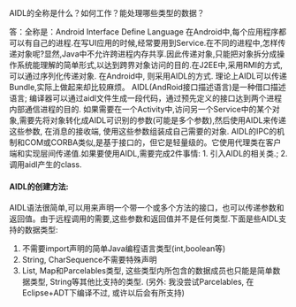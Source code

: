 AIDL的全称是什么？如何工作？能处理哪些类型的数据？

答：全称是：Android Interface Define Language
在Android中,每个应用程序都可以有自己的进程.在写UI应用的时候,经常要用到Service.在不同的进程中,怎样传递对象呢?显然,Java中不允许跨进程内存共享.因此传递对象,只能把对象拆分成操作系统能理解的简单形式,以达到跨界对象访问的目的.在J2EE中,采用RMI的方式,可以通过序列化传递对象. 在Android中, 则采用AIDL的方式. 理论上AIDL可以传递Bundle,实际上做起来却比较麻烦。
AIDL(AndRoid接口描述语言)是一种借口描述语言; 编译器可以通过aidl文件生成一段代码，通过预先定义的接口达到两个进程内部通信进程的目的. 如果需要在一个Activity中,访问另一个Service中的某个对象,需要先将对象转化成AIDL可识别的参数(可能是多个参数),然后使用AIDL来传递这些参数, 在消息的接收端, 使用这些参数组装成自己需要的对象.
AIDL的IPC的机制和COM或CORBA类似,是基于接口的，但它是轻量级的。它使用代理类在客户端和实现层间传递值.如果要使用AIDL,需要完成2件事情: 1. 引入AIDL的相关类.; 2. 调用aidl产生的class.
#### AIDL的创建方法:
AIDL语法很简单,可以用来声明一个带一个或多个方法的接口，也可以传递参数和返回值。由于远程调用的需要,这些参数和返回值并不是任何类型.下面是些AIDL支持的数据类型:
1. 不需要import声明的简单Java编程语言类型(int,boolean等)
2. String, CharSequence不需要特殊声明
3. List, Map和Parcelables类型, 这些类型内所包含的数据成员也只能是简单数据类型, String等其他比支持的类型.
(另外: 我没尝试Parcelables, 在Eclipse+ADT下编译不过, 或许以后会有所支持)
